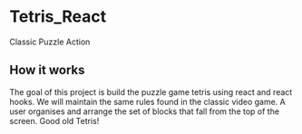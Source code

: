 # Tetris_React
Classic Puzzle Action

## How it works
The goal of this project is build the puzzle game tetris using react and react hooks. We will maintain the same rules found in the classic video game. A user organises and arrange the set of blocks that fall from the top of the screen. Good old Tetris!